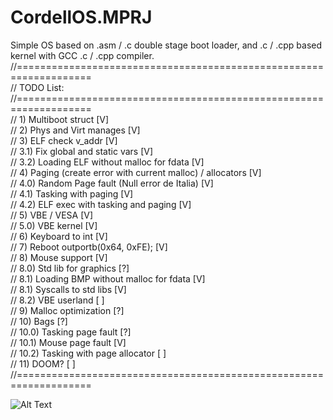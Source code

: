 # CordellOS.MPRJ
Simple OS based on .asm / .c double stage boot loader, and .c / .cpp based kernel with GCC .c / .cpp compiler. 
</br>
//===================================================================</br>
// TODO List:</br>
//===================================================================</br>
//      1) Multiboot struct                                       [V]</br>
//      2) Phys and Virt manages                                  [V]</br>
//      3) ELF check v_addr                                       [V]</br>
//          3.1) Fix global and static vars                       [V]</br>
//          3.2) Loading ELF without malloc for fdata             [V]</br>
//      4) Paging (create error with current malloc) / allocators [V]</br>
//          4.0) Random Page fault (Null error de Italia)         [V]</br>
//          4.1) Tasking with paging                              [V]</br>
//          4.2) ELF exec with tasking and paging                 [V]</br>
//      5) VBE / VESA                                             [V]</br>
//          5.0) VBE kernel                                       [V]</br>
//      6) Keyboard to int                                        [V]</br>
//      7) Reboot outportb(0x64, 0xFE);                           [V]</br>
//      8) Mouse support                                          [V]</br>
//          8.0) Std lib for graphics                             [?]</br>
//          8.1) Loading BMP without malloc for fdata             [V]</br>
//          8.1) Syscalls to std libs                             [V]</br>
//          8.2) VBE userland                                     [ ]</br>
//      9) Malloc optimization                                    [?]</br>
//      10) Bags                                                  [?]</br>
//          10.0) Tasking page fault                              [?]</br>
//          10.1) Mouse page fault                                [V]</br>
//          10.2) Tasking with page allocator                     [ ]</br>
//      11) DOOM?                                                 [ ]</br>
//===================================================================</br>

![Alt Text](https://github.com/j1sk1ss/CordellOS.MPRJ/blob/main/cover.png)
